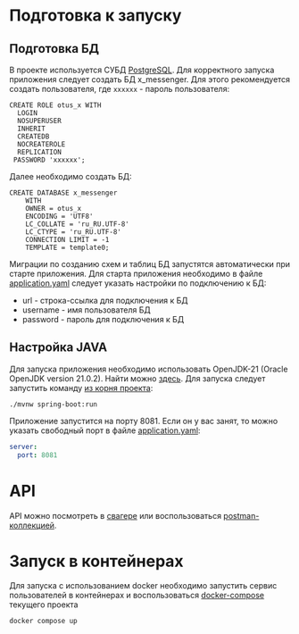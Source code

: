 # Подготовка к запуску

## Подготовка БД

В проекте используется СУБД [PostgreSQL](https://www.postgresql.org/download/). Для корректного запуска приложения следует
создать БД x_messenger. Для этого рекомендуется создать пользователя, где `хххххх` - пароль пользователя:
```postgres-psql
CREATE ROLE otus_x WITH
  LOGIN
  NOSUPERUSER
  INHERIT
  CREATEDB
  NOCREATEROLE
  REPLICATION
 PASSWORD 'xxxxxx';
```
Далее необходимо создать БД:
```postgres-psql
CREATE DATABASE x_messenger
    WITH
    OWNER = otus_x
    ENCODING = 'UTF8'
    LC_COLLATE = 'ru_RU.UTF-8'
    LC_CTYPE = 'ru_RU.UTF-8'
    CONNECTION LIMIT = -1
    TEMPLATE = template0;
```
Миграции по созданию схем и таблиц БД запустятся автоматически при старте приложения.
Для старта приложения необходимо в файле [application.yaml](src/main/resources/application.yaml)
следует указать настройки по подключению к БД:
* url - строка-ссылка для подключения к БД
* username - имя пользователя БД
* password - пароль для подключения к БД

## Настройка JAVA

Для запуска приложения необходимо использовать OpenJDK-21 (Oracle OpenJDK version 21.0.2).
Найти можно [здесь](https://jdk.java.net/21/).
Для запуска следует запустить команду [из корня проекта](.):
```
./mvnw spring-boot:run
```

Приложение запустится на порту 8081. Если он у вас занят, то
можно указать свободный порт в файле [application.yaml](src/main/resources/application.yaml):
```yaml
server:
  port: 8081
```

# API
API можно посмотреть в [свагере](http://localhost:8081/swagger-ui/index.html#/) или воспользоваться [postman-коллекцией](postman).

# Запуск в контейнерах

Для запуска с использованием docker необходимо запустить сервис пользователей в контейнерах и воспользоваться
[docker-compose](docker-compose.yaml) текущего проекта
```shell
docker compose up
```
